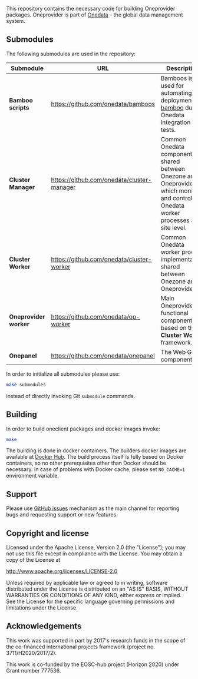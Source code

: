 This repository contains the necessary code for building Oneprovider packages.
Oneprovider is part of [Onedata](http://onedata.org) - the global data management system.

## Submodules

The following submodules are used in the repository:



| Submodule | URL      | Description |
|----------------------|---------------------|-------------------------|
| **Bamboo scripts** | https://github.com/onedata/bamboos | Bamboos is used for automating test deployments in [bamboo](https://www.atlassian.com/software/bamboo) during Onedata integration tests. |
| **Cluster Manager** | https://github.com/onedata/cluster-manager | Common Onedata component shared between Onezone and Oneprovider, which monitors and controls Onedata worker processes at site level. |
| **Cluster Worker** | https://github.com/onedata/cluster-worker | Common Onedata worker process implementation, shared between Onezone and Oneprovider. |
| **Oneprovider worker** | https://github.com/onedata/op-worker | Main Oneprovider functional component, based on the **Cluster Worker** framework. |
| **Onepanel** | https://github.com/onedata/onepanel | The Web GUI component |

In order to initialize all submodules please use:
```bash
make submodules
```
instead of directly invoking Git `submodule` commands.

## Building

In order to build oneclient packages and docker images invoke:

```bash
make
```

The building is done in docker containers. The builders docker images are available at [Docker Hub](https://hub.docker.com/u/onedata/). 
The build process itself is fully based on Docker containers, so no other prerequisites other than Docker should be necessary. In case of problems with Docker cache, please set `NO_CACHE=1` environment variable.

## Support

Please use [GitHub issues](https://github.com/onedata/onedata/issues) mechanism as the main channel for reporting bugs and requesting support or new features.

## Copyright and license

Licensed under the Apache License, Version 2.0 (the "License");
you may not use this file except in compliance with the License.
You may obtain a copy of the License at

http://www.apache.org/licenses/LICENSE-2.0

Unless required by applicable law or agreed to in writing, software
distributed under the License is distributed on an "AS IS" BASIS,
WITHOUT WARRANTIES OR CONDITIONS OF ANY KIND, either express or implied.
See the License for the specific language governing permissions and
limitations under the License.

## Acknowledgements
This work was supported in part by 2017's research funds in the scope of the co-financed international projects framework (project no. 3711/H2020/2017/2).

This work is co-funded by the EOSC-hub project (Horizon 2020) under Grant number 777536.
